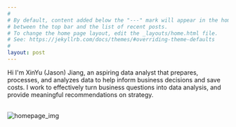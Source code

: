 ```yaml
---
#
# By default, content added below the "---" mark will appear in the home page
# between the top bar and the list of recent posts.
# To change the home page layout, edit the _layouts/home.html file.
# See: https://jekyllrb.com/docs/themes/#overriding-theme-defaults
#
layout: post
---
```

Hi I'm XinYu (Jason) Jiang, an aspiring data analyst that prepares, processes, and analyzes data to help inform business decisions and save costs. I work to effectively turn business questions into data analysis, and provide meaningful recommendations on strategy.

<br>

<img src="/portfolio/homepage_img.png" alt="homepage_img" align=center>
<!-- ![homepage_image](/homepage_img2.png) -->
